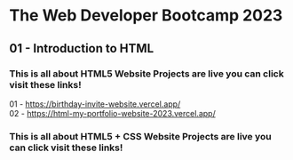 # The Web Developer Bootcamp 2023 <br>
## 01 - Introduction to HTML <br>
### This is all about HTML5 Website Projects are live you can click visit these links! <br>

01 - https://birthday-invite-website.vercel.app/ <br>
02 - https://html-my-portfolio-website-2023.vercel.app/ <br>

### This is all about HTML5 + CSS Website Projects are live you can click visit these links! <br>
